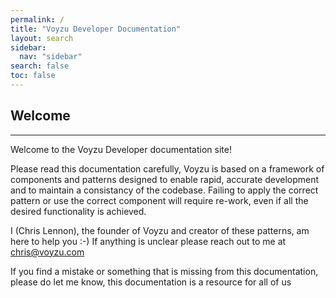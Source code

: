 ```yaml
---
permalink: /
title: "Voyzu Developer Documentation"
layout: search
sidebar:
  nav: "sidebar"
search: false
toc: false
---
```

## Welcome
<hr/>
Welcome to the Voyzu Developer documentation site!

Please read this documentation carefully, Voyzu is based on a framework of components and patterns designed to enable rapid, accurate development and to maintain a consistancy of the codebase.  Failing to apply the correct pattern or use the correct component will require re-work, even if all the desired functionality is achieved.

I (Chris Lennon), the founder of Voyzu and creator of these patterns, am here to help you :-)  If anything is unclear please reach out to me at chris@voyzu.com

If you find a mistake or something that is missing from this documentation, please do let me know, this documentation is a resource for all of us
